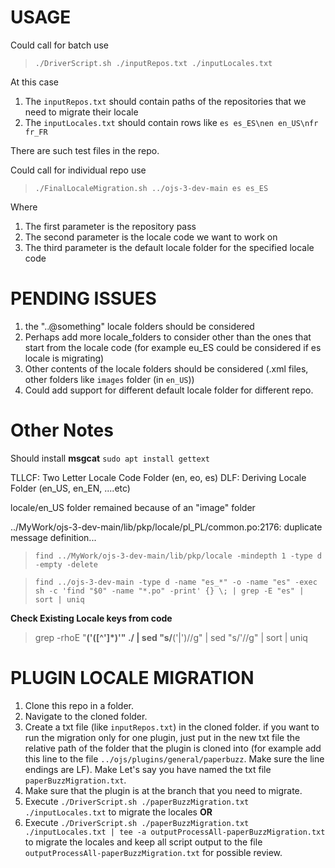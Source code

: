 # USAGE
 Could call for batch use
 
 > `./DriverScript.sh ./inputRepos.txt ./inputLocales.txt`
 
 At this case
 1. The `inputRepos.txt` should contain paths of the repositories that we need to migrate their locale
 2. The `inputLocales.txt` should contain rows like `es es_ES\nen en_US\nfr fr_FR`

There are such test files in the repo.

 Could call for individual repo use
 
 > `./FinalLocaleMigration.sh ../ojs-3-dev-main es es_ES`
 
 Where
 1. The first parameter is the repository pass
 2. The second parameter is the locale code we want to work on
 3. The third parameter is the default locale folder for the specified locale code

 # PENDING ISSUES
 1. the "..@something" locale folders should be considered
 2. Perhaps add more locale_folders to consider other than the ones that start from the locale code (for example eu_ES could be considered if es locale is migrating)
 3. Other contents of the locale folders should be considered (.xml files, other folders like `images` folder (in `en_US`)) 
 4. Could add support for different default locale folder for different repo. 

 # Other Notes
Should install **msgcat** 
`sudo apt install gettext`

TLLCF:  Two Letter Locale Code Folder (en, eo, es)
DLF:    Deriving Locale Folder (en_US, en_EN, ....etc)


locale/en_US folder remained because of an "image" folder

../MyWork/ojs-3-dev-main/lib/pkp/locale/pl_PL/common.po:2176: duplicate message definition...

 > `find ../MyWork/ojs-3-dev-main/lib/pkp/locale -mindepth 1 -type d -empty -delete`

 > `find ../ojs-3-dev-main -type d -name "es_*" -o -name "es" -exec sh -c 'find "$0" -name "*.po" -print' {} \; | grep -E "es" | sort | uniq`

**Check Existing Locale keys from code**
> grep -rhoE "__\('([^']*)'" ./ | sed "s/__('\|')//g" | sed "s/'//g" | sort | uniq

 # PLUGIN LOCALE MIGRATION
 1. Clone this repo in a folder.
 2. Navigate to the cloned folder.
 3. Create a txt file (like `inputRepos.txt`) in the cloned folder. if you want to run the migration only for one plugin, just put in the new txt file the relative path of the folder that the plugin is cloned into (for example add this line to the file `../ojs/plugins/general/paperbuzz`. Make sure the line endings are LF). Make Let's say you have named the txt file `paperBuzzMigration.txt`. 
 4. Make sure that the plugin is at the branch that you need to migrate.
 5. Execute `./DriverScript.sh ./paperBuzzMigration.txt ./inputLocales.txt` to migrate the locales 
 **OR** 
 5. Execute `./DriverScript.sh ./paperBuzzMigration.txt ./inputLocales.txt | tee -a outputProcessAll-paperBuzzMigration.txt` to migrate the locales and keep all script output to the file `outputProcessAll-paperBuzzMigration.txt` for possible review.
